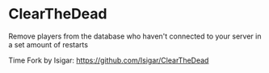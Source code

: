 # ClearTheDead
Remove players from the database who haven't connected to your server in a set amount of restarts

Time Fork by Isigar: https://github.com/Isigar/ClearTheDead
